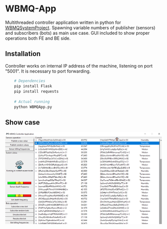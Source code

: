# WBMQ-App

Multithreaded controller application written in python for [WBMQSystemProject](https://github.com/CecBazinga/WBMQSystemProject). Spawning variable numbers of publisher (sensors) and subscribers (bots) as main use case. GUI included to show proper operations both FE and BE side.  

## Installation

Controller works on internal IP address of the machine, listening on port "5001". It is necessary to port forwarding. 

```bash
  	# Dependencies
  	pip install Flask
	pip install requests
  
  	# Actual running
	python WBMQApp.py
```

## Show case
![alt text](https://github.com/bloodsky/WBMQ-App/blob/master/SensorsApp/runningex.png)
